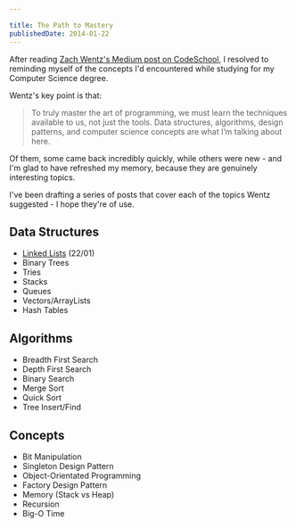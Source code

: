```yaml
---

title: The Path to Mastery
publishedDate: 2014-01-22
---
```


After reading [Zach Wentz's Medium post on CodeSchool](https://medium.com/i-m-h-o/56ed7faaad58), I resolved to reminding myself of the concepts I'd encountered while studying for my Computer Science degree.

Wentz's key point is that:
> To truly master the art of programming, we must learn the techniques available to us, not just the tools. Data structures, algorithms, design patterns, and computer science concepts are what I’m talking about here.

Of them, some came back incredibly quickly, while others were new - and I'm glad to have refreshed my memory, because they are genuinely interesting topics.

I've been drafting a series of posts that cover each of the topics Wentz suggested - I hope they're of use.

## Data Structures
- [Linked Lists](/2014/01/23/linked-lists) (22/01)
- Binary Trees
- Tries
- Stacks
- Queues
- Vectors/ArrayLists
- Hash Tables
## Algorithms
- Breadth First Search
- Depth First Search
- Binary Search
- Merge Sort
- Quick Sort
- Tree Insert/Find
## Concepts
- Bit Manipulation
- Singleton Design Pattern
- Object-Orientated Programming
- Factory Design Pattern
- Memory (Stack vs Heap)
- Recursion
- Big-O Time

